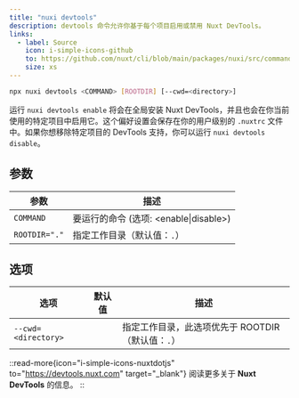 ```yaml
---
title: "nuxi devtools"
description: devtools 命令允许你基于每个项目启用或禁用 Nuxt DevTools。
links:
  - label: Source
    icon: i-simple-icons-github
    to: https://github.com/nuxt/cli/blob/main/packages/nuxi/src/commands/devtools.ts
    size: xs
---
```


<!--devtools-cmd-->
```bash [Terminal]
npx nuxi devtools <COMMAND> [ROOTDIR] [--cwd=<directory>]
```
<!--/devtools-cmd-->

运行 `nuxi devtools enable` 将会在全局安装 Nuxt DevTools，并且也会在你当前使用的特定项目中启用它。这个偏好设置会保存在你的用户级别的 `.nuxtrc` 文件中。如果你想移除特定项目的 DevTools 支持，你可以运行 `nuxi devtools disable`。

## 参数

<!--devtools-args-->
参数 | 描述
--- | ---
`COMMAND` | 要运行的命令 (选项: <enable\|disable>)
`ROOTDIR="."` | 指定工作目录（默认值：`.`）
<!--/devtools-args-->

## 选项

<!--devtools-opts-->
选项 | 默认值 | 描述
--- | --- | ---
`--cwd=<directory>` |  | 指定工作目录，此选项优先于 ROOTDIR（默认值：`.`）
<!--/devtools-opts-->

::read-more{icon="i-simple-icons-nuxtdotjs" to="https://devtools.nuxt.com" target="\_blank"}
阅读更多关于 **Nuxt DevTools** 的信息。
::
